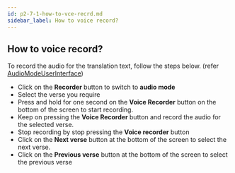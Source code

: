 ```yaml
---
id: p2-7-1-how-to-vce-recrd.md
sidebar_label: How to voice record?
---
```

## How to voice record?

To record the audio for the translation text, follow the steps below.
(refer [AudioModeUserInterface](../../Part-1/Getting-Started/Autographa-Live-User-Interface-Overview/p1-2-4-audio-mode-ui.md))

* Click on the **Recorder** button to switch to **audio mode**
* Select the verse you require
* Press and hold for one second on the **Voice Recorder** button on the bottom of the screen to start recording.
* Keep on pressing the **Voice Recorder** button and record the audio for the selected verse.
* Stop recording by stop pressing the **Voice recorder** button
* Click on the **Next verse** button at the bottom of the screen to select the next verse.
* Click on the **Previous verse** button at the bottom of the screen to select the previous verse

